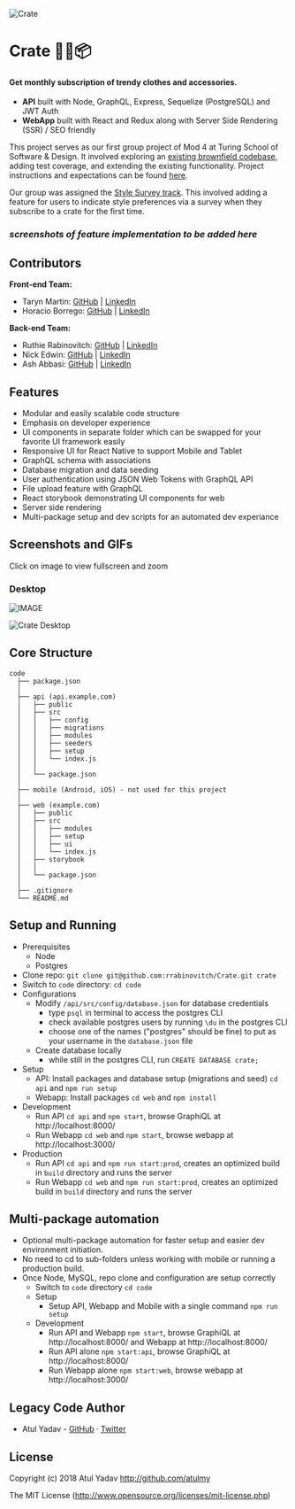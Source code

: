 ![Crate](https://raw.githubusercontent.com/atulmy/atulmy.github.io/master/images/crate/hero-with-link.png)

# Crate 👕👖📦
#### Get monthly subscription of trendy clothes and accessories.
- **API** built with Node, GraphQL, Express, Sequelize (PostgreSQL) and JWT Auth
- **WebApp** built with React and Redux along with Server Side Rendering (SSR) / SEO friendly

This project serves as our first group project of Mod 4 at Turing School of Software & Design. It involved exploring an [existing brownfield codebase](https://github.com/atulmy/crate), adding test coverage, and extending the existing functionality. Project instructions and expectations can be found [here](https://mod4.turing.io/projects/crate/crate.html).

Our group was assigned the [Style Survey track](https://mod4.turing.io/projects/crate/crate_project_tracks.html). This involved adding a feature for users to indicate style preferences via a survey when they subscribe to a crate for the first time.

### _screenshots of feature implementation to be added here_

## Contributors
**Front-end Team:**
* Taryn Martin: [GitHub](https://github.com/tarynmartin) | [LinkedIn](https://www.linkedin.com/in/tarynmartin919/)
* Horacio Borrego: [GitHub](https://github.com/H-Bo214) | [LinkedIn](https://www.linkedin.com/in/horacio-borrego-4a52851b0/)
 
**Back-end Team:**
* Ruthie Rabinovitch: [GitHub](https://github.com/rrabinovitch) | [LinkedIn](https://www.linkedin.com/in/ruthie-r/)
* Nick Edwin: [GitHub](https://github.com/NickEdwin) | [LinkedIn](https://www.linkedin.com/in/nicholas-edwin/)
* Ash Abbasi: [GitHub](https://github.com/Ashkanthegreat) | [LinkedIn](https://www.linkedin.com/in/ashkan-abbasi-b571a985/)

## 


## Features
- Modular and easily scalable code structure
- Emphasis on developer experience
- UI components in separate folder which can be swapped for your favorite UI framework easily
- Responsive UI for React Native to support Mobile and Tablet
- GraphQL schema with associations
- Database migration and data seeding
- User authentication using JSON Web Tokens with GraphQL API
- File upload feature with GraphQL
- React storybook demonstrating UI components for web
- Server side rendering
- Multi-package setup and dev scripts for an automated dev experiance

## Screenshots and GIFs
Click on image to view fullscreen and zoom

### Desktop
![IMAGE](https://github.com/atulmy/atulmy.github.io/blob/master/images/crate/desktop-all-with-link.png)

![Crate Desktop](https://raw.githubusercontent.com/atulmy/atulmy.github.io/master/images/crate/desktop-all-with-link.png)

## Core Structure
    code
      ├── package.json
      │
      ├── api (api.example.com)
      │   ├── public
      │   ├── src
      │   │   ├── config
      │   │   ├── migrations
      │   │   ├── modules
      │   │   ├── seeders
      │   │   ├── setup
      │   │   └── index.js
      │   │
      │   └── package.json
      │
      ├── mobile (Android, iOS) - not used for this project
      │
      ├── web (example.com)
      │   ├── public
      │   ├── src
      │   │   ├── modules
      │   │   ├── setup
      │   │   ├── ui
      │   │   └── index.js
      │   ├── storybook
      │   │
      │   └── package.json
      │
      ├── .gitignore
      └── README.md


## Setup and Running
- Prerequisites
  - Node
  - Postgres
- Clone repo: `git clone git@github.com:rrabinovitch/Crate.git crate`
- Switch to `code` directory: `cd code`
- Configurations
  - Modify `/api/src/config/database.json` for database credentials
      - type `psql` in terminal to access the postgres CLI
      - check available postgres users by running `\du` in the postgres CLI
      - choose one of the names ("postgres" should be fine) to put as your username in the `database.json` file
  - Create database locally
      - while still in the postgres CLI, run `CREATE DATABASE crate;`
- Setup
  - API: Install packages and database setup (migrations and seed) `cd api` and `npm run setup`
  - Webapp: Install packages `cd web` and `npm install`
- Development
  - Run API `cd api` and `npm start`, browse GraphiQL at http://localhost:8000/
  - Run Webapp `cd web` and `npm start`, browse webapp at http://localhost:3000/
- Production
  - Run API `cd api` and `npm run start:prod`, creates an optimized build in `build` directory and runs the server
  - Run Webapp `cd web` and `npm run start:prod`, creates an optimized build in `build` directory and runs the server

## Multi-package automation
- Optional multi-package automation for faster setup and easier dev environment initiation.
- No need to cd to sub-folders unless working with mobile or running a production build.
- Once Node, MySQL, repo clone and configuration are setup correctly
    - Switch to `code` directory `cd code`
    - Setup
        - Setup API, Webapp and Mobile with a single command `npm run setup`
    - Development
        - Run API and Webapp `npm start`, browse GraphiQL at http://localhost:8000/ and Webapp at http://localhost:8000/
        - Run API alone `npm start:api`, browse GraphiQL at http://localhost:8000/
        - Run Webapp alone `npm start:web`, browse webapp at http://localhost:3000/

## Legacy Code Author
- Atul Yadav - [GitHub](https://github.com/atulmy) · [Twitter](https://twitter.com/atulmy)

## License
Copyright (c) 2018 Atul Yadav http://github.com/atulmy

The MIT License (http://www.opensource.org/licenses/mit-license.php)
